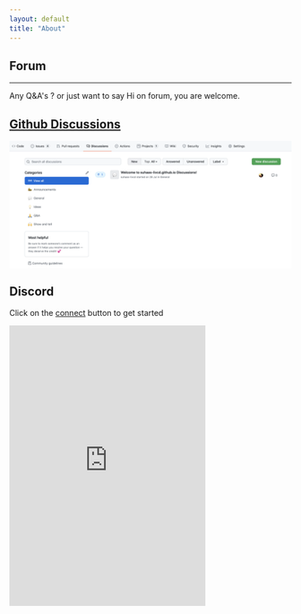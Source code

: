 ```yaml
---
layout: default
title: "About"
---
```


## <i class="fa fa-comments fa-lg"></i> Forum

<hr/>
Any Q&A's ? or just want to say Hi on forum, you are welcome.

## [Github Discussions](https://github.com/suhaas-livcd/suhaas-livcd.github.io/discussions)

<img src="/forum/ghub_discussion.png" align="center" title="MainScreen">

## Discord
Click on the [connect](https://discord.com/widget?id=850520944908435467&theme=dark) button to get started

<iframe src="https://discord.com/widget?id=850520944908435467&theme=dark" width="350" height="500" allowtransparency="true" frameborder="0" sandbox="allow-popups allow-popups-to-escape-sandbox allow-same-origin allow-scripts"></iframe>
      